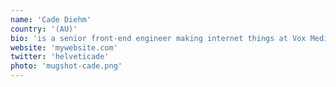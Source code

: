 ```yaml
---
name: 'Cade Diehm'
country: '(AU)'
bio: 'is a senior front-end engineer making internet things at Vox Media. Loves ice cream, Sass, community building, and sharing photos of her cat on the internet'
website: 'mywebsite.com'
twitter: 'helveticade'
photo: 'mugshot-cade.png'
---
```


